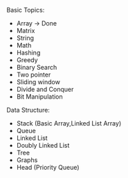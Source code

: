 Basic Topics:

- Array -> Done
- Matrix
- String
- Math
- Hashing
- Greedy
- Binary Search
- Two pointer
- Sliding window
- Divide and Conquer
- Bit Manipulation

Data Structure:

- Stack (Basic Array,Linked List Array)
- Queue
- Linked List
- Doubly Linked List
- Tree
- Graphs
- Head (Priority Queue)
